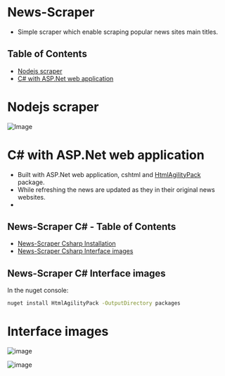 # News-Scraper
- Simple scraper which enable scraping popular news sites main titles.


## Table of Contents
- [Nodejs scraper](#nodejs-scraper)
- [C# with ASP.Net web application](#c#-with-asp.net-web-application)

# Nodejs scraper
![Image](https://github.com/shokerm/news-scraper/blob/master/news-scraper%20-%20C%23/NewsScraper/assets/20231011-185323.gif)



# C# with ASP.Net web application 
- Built with ASP.Net web application, cshtml and [HtmlAgilityPack](https://html-agility-pack.net/) package.
- While refreshing the news are updated as they in their original news websites.
- 
## News-Scraper C# - Table of Contents
- [News-Scraper Csharp Installation](#news-scraper-csharp-installation)
- [News-Scraper Csharp Interface images](##news-scraper-csharp-interface-images)  
  
## News-Scraper C# Interface images
In the nuget console:
```bash
nuget install HtmlAgilityPack -OutputDirectory packages
```
# Interface images
![image](https://github.com/shokerm/news-scraper/assets/96984377/7523e8d8-507b-40b4-9842-82750f6ccd40)

![image](https://github.com/shokerm/news-scraper/blob/8ffd52652247c5c0388bf6cea57aeec825e8bb0b/NewsScraper/assets/Untitled.gif)



